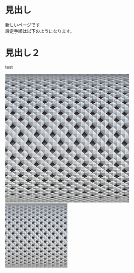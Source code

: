 # 見出し
新しいページです  
設定手順は以下のようになります。

# 見出し２
test

![ファサード](images/GINZA.pic_facade.png)
<img width="200" alt="test" src="images/GINZA.pic_facade.png">
